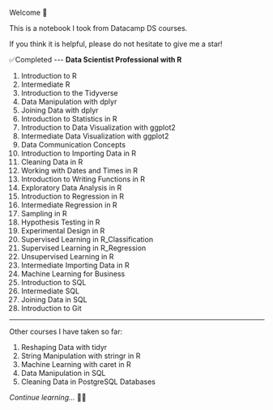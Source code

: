 Welcome 🙂

This is a notebook I took from Datacamp DS courses. 

If you think it is helpful, please do not hesitate to give me a star!

✅Completed --- **Data Scientist Professional with R**

1.  Introduction to R
2.  Intermediate R
3.  Introduction to the Tidyverse
4.  Data Manipulation with dplyr
5.  Joining Data with dplyr
6.  Introduction to Statistics in R
7.  Introduction to Data Visualization with ggplot2
8.  Intermediate Data Visualization with ggplot2
9.  Data Communication Concepts
10. Introduction to Importing Data in R
11. Cleaning Data in R
12. Working with Dates and Times in R
13. Introduction to Writing Functions in R
14. Exploratory Data Analysis in R
15. Introduction to Regression in R
16. Intermediate Regression in R
17. Sampling in R
18. Hypothesis Testing in R
19. Experimental Design in R
20. Supervised Learning in R_Classification
21. Supervised Learning in R_Regression
22. Unsupervised Learning in R
23. Intermediate Importing Data in R
24. Machine Learning for Business
25. Introduction to SQL
26. Intermediate SQL
27. Joining Data in SQL
28. Introduction to Git

------------------------------------------------------------------------

Other courses I have taken so far:

1.  Reshaping Data with tidyr
2.  String Manipulation with stringr in R
3.  Machine Learning with caret in R
4.  Data Manipulation in SQL
5.  Cleaning Data in PostgreSQL Databases

*Continue learning...* 👩‍💻
